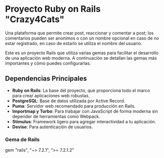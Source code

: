 # Proyecto Ruby on Rails "Crazy4Cats"

Una plataforma que permite crear post, reaccionar y comentar a post; los comentarios pueden ser anonimos o con un nombre opcional en caso de no estar registrado, en caso de estarlo se utiliza el nombre del usuario.

Este es un proyecto Rails que utiliza varias gemas para facilitar el desarrollo de una aplicación web moderna. A continuación se detallan las gemas más importantes y cómo puedes configurarlas.

## Dependencias Principales

- **Ruby on Rails**: La base del proyecto, que proporciona todo el marco para crear aplicaciones web robustas.
- **PostgreSQL**: Base de datos utilizada por Active Record.
- **Puma**: Servidor web recomendado para producción en Rails.
- **Importmap y Turbo**: Para trabajar con JavaScript de forma moderna sin depender de herramientas como Webpack.
- **Stimulus**: Framework ligero para agregar interactividad a tu aplicación.
- **Devise**: Para autenticación de usuarios.

### Gema de Rails
gem "rails", "~> 7.2.1", ">= 7.2.1.2"

